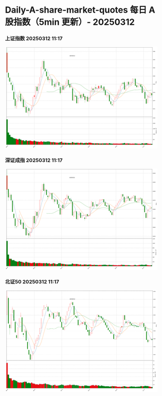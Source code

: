 
# Daily-A-share-market-quotes 每日 A 股指数（5min 更新）- 20250312

### 上证指数 20250312 11:17
![](./fig/2025/3/20250312-sh000001.png)

### 深证成指 20250312 11:17
![](./fig/2025/3/20250312-sz399001.png)

### 北证50 20250312 11:17
![](./fig/2025/3/20250312-bj899050.png)
